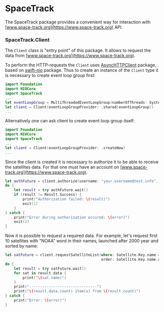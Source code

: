 # SpaceTrack

The SpaceTrack package provides a convenient way for interaction with [www.space-track.org](https://www.space-track.org)
API.

### SpaceTrack.Client

The `Client` class is "entry point" of this package. It allows to request the data from
 [www.space-track.org](https://www.space-track.org).  

To perform the HTTP-requests the `Client` uses [AsyncHTTPClient](https://github.com/swift-server/async-http-client.git)
package, based on [swift-nio](https://github.com/apple/swift-nio) package. Thus to create an instance of the `Client`
type it is necessary to create event loop group first:

```swift
import Foundation
import NIOCore
import SpaceTrack 
...
let eventLoopGroup = MultiThreadedEventLoopGroup(numberOfThreads: System.coreCount)
let client = Client(eventLoopGroupProvider: .shared(eventLoopGroup))
...
```

Alternatively one can ask client to create event loop group itself:
```swift
import Foundation
import NIOCore
import SpaceTrack 
...
let client = Client(eventLoopGroupProvider: .createNew)
...
```

Since the client is created it is necessary to authorize it to be able to receive the satellites data. For that one must
have an account on [www.space-track.org](https://www.space-track.org).
```swift
let authFuture = client.authorize(username: "your.username@test.info", password: "123456")
do {
    let result = try authFuture.wait()
    if (result != Result.Success) {
        print("Authorization failed: \(result)")
        exit(1)
    }
} catch {
    print("Error during authorization occured: \(error)")
    exit(2)
}
``` 

Now it is possible to request a required data. For example, let's request first 10 satellites with "NOAA" word in their
names, launched after 2000 year and sorted by name:
```swift
let satFuture = client.requestSatelliteList(where: Satellite.Key.name == "~~NOAA~~" && Satellite.Key.launchYear > 2000,
                                            order: Satellite.Key.name.asc(), limit: 10)
do {
    let result = try satFuture.wait()
    for sat in result.data {
        print("\(sat.name)")
    }
    print("-------------------------------")
    print("\(result.data.count) item(s) from \(result.count)")
} catch {
    print("Error: \(error)")
}
```
